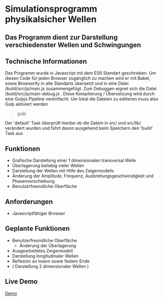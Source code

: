# Simulationsprogramm physikalsicher Wellen
Das Programm dient zur Darstellung verschiedenster Wellen und Schwingungen
---
## Technische Informationen
Das Programm wurde in Javascript mit dem ES6 Standart geschrieben. Um diesen Code für jeden Browser zugänglich zu machen wird er mit Babel, sowie Browserify in alte
Standarts übersetzt und in eine Datei /build/src/js/main.js zusammengefügt. Zum Debuggen eignet sich die Datei /build/src/js/main-debug.js .
Diese Kompilierung / Übersetzung wird durch eine Gulpjs Pipeline vereinfacht. Um lokal die Dateien zu editieren muss also Gulp aktiviert werden

> gulp

Der 'default' Task überprüft hierbei ob die Datein in src/ und src/lib/ verändert wurden und führt davon ausgehend beim Speichern den 'build' Task aus

## Funktionen
- Grafische Darstellung einer 1 dimensionalen transversal Welle
- Überlagerung beliebig vieler Wellen
- Darstellung der Wellen mit Hilfe des Zeigermodells 
- Änderung der Amplitude, Frequenz, Ausbreitungsgeschwindigkeit und Phasenverschiebung
- Benutzerfreundliche Oberfläche
## Anforderungen
- Javascriptfähiger Browser
## Geplante Funktionen
- Benutzerfreundliche Oberfläche
  - Änderung der Überlagerung
- Ausgearbeitetes Zeigermodell
- Darstellung longitudinaler Wellen
- Reflexion an losem sowie festem Ende
- ( Darstellung 2 dimensionaler Wellen )
## Live Demo
[Demo](https://alx0.lima-city.de/)
